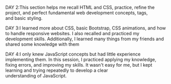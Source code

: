 DAY 2:This section helps me recall HTML and CSS, practice, refine the project, and perfect fundamental web development concepts, tags, and basic styling.

DAY 3:I learned more about CSS, basic Bootstrap, CSS animations, and how to handle responsive websites. I also recalled and practiced my development skills. Additionally, I learned many things from my friends and shared some knowledge with them

DAY 4:I only knew JavaScript concepts but had little experience implementing them. In this session, I practiced applying my knowledge, fixing errors, and improving my skills. It wasn't easy for me, but I kept learning and trying repeatedly to develop a clear understanding of JavaScript.
